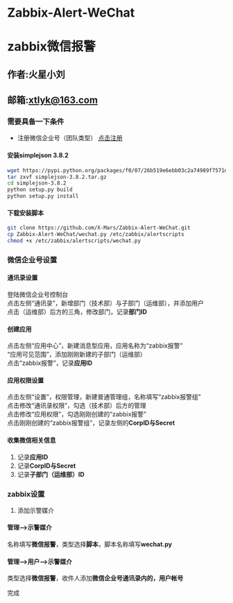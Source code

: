# Zabbix-Alert-WeChat
  
# zabbix微信报警
## 作者:火星小刘 
## 邮箱:xtlyk@163.com   
  
### 需要具备一下条件  
 * 注册微信企业号（团队类型） [点击注册](https://qy.weixin.qq.com/)   
  
#### 安装simplejson 3.8.2
```bash
wget https://pypi.python.org/packages/f0/07/26b519e6ebb03c2a74989f7571e6ae6b82e9d7d81b8de6fcdbfc643c7b58/simplejson-3.8.2.tar.gz#md5=53b1371bbf883b129a12d594a97e9a18
tar zxvf simplejson-3.8.2.tar.gz
cd simplejson-3.8.2
python setup.py build
python setup.py install
```
  
#### 下载安装脚本  
```bash  
git clone https://github.com/X-Mars/Zabbix-Alert-WeChat.git  
cp Zabbix-Alert-WeChat/wechat.py /etc/zabbix/alertscripts  
chmod +x /etc/zabbix/alertscripts/wechat.py  
```
  
### 微信企业号设置  
#### 通讯录设置  
登陆微信企业号控制台  
点击左侧“通讯录”，新增部门（技术部）与子部门（运维部），并添加用户  
点击（运维部）后方的三角，修改部门，记录**部门ID**  
  
#### 创建应用  
点击左侧“应用中心”，新建消息型应用，应用名称为“zabbix报警”  
“应用可见范围”，添加刚刚新建的子部门（运维部）  
点击“zabbix报警”，记录**应用ID**
  
#### 应用权限设置  
点击左侧“设置”，权限管理，新建普通管理组，名称填写“zabbix报警组”  
点击修改“通讯录权限”，勾选（技术部）后方的管理  
点击修改“应用权限”，勾选刚刚创建的“zabbix报警”  
点击刚刚创建的“zabbix报警组”，记录左侧的**CorpID与Secret**
  
#### 收集微信相关信息
1. 记录**应用ID**
2. 记录**CorpID与Secret**
3. 记录**子部门（运维部）ID**
  
  
### zabbix设置
1. 添加示警媒介  
#### 管理-->示警媒介  
名称填写**微信报警**，类型选择**脚本**，脚本名称填写**wechat.py**  
#### 管理-->用户-->示警媒介  
类型选择**微信报警**，收件人添加**微信企业号通讯录内的，用户帐号**

完成

